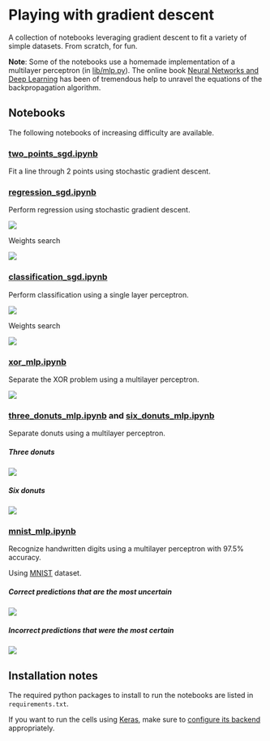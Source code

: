 # Playing with gradient descent

A collection of notebooks leveraging gradient descent to fit a variety of simple datasets. From scratch, for fun.

**Note**: Some of the notebooks use a homemade implementation of a multilayer perceptron (in [lib/mlp.py](lib/mlp.py)). The online book [Neural Networks and Deep Learning](http://neuralnetworksanddeeplearning.com/) has been of tremendous help to unravel the equations of the backpropagation algorithm.

## Notebooks

The following notebooks of increasing difficulty are available.

### [two_points_sgd.ipynb](two_points_sgd.ipynb)

Fit a line through 2 points using stochastic gradient descent.

### [regression_sgd.ipynb](regression_sgd.ipynb)

Perform regression using stochastic gradient descent.

![](images/regression.png)

Weights search

![](images/regression_weights_search.png)

### [classification_sgd.ipynb](classification_sgd.ipynb)

Perform classification using a single layer perceptron.

![](images/classification.png)

Weights search

![](images/classification_weights_search.png)

### [xor_mlp.ipynb](xor_mlp.ipynb)

Separate the XOR problem using a multilayer perceptron.

![](images/xor.png)

### [three_donuts_mlp.ipynb](three_donuts_mlp.ipynb) and [six_donuts_mlp.ipynb](six_donuts_mlp.ipynb)

Separate donuts using a multilayer perceptron.

##### Three donuts

![](images/three_donuts.png)

##### Six donuts

![](images/six_donuts.png)

### [mnist_mlp.ipynb](mnist_mlp.ipynb)

Recognize handwritten digits using a multilayer perceptron with 97.5% accuracy.

Using [MNIST](http://yann.lecun.com/exdb/mnist/) dataset.

##### Correct predictions that are the most uncertain

![](images/mnist_correct.png)

##### Incorrect predictions that were the most certain

![](images/mnist_incorrect.png)

## Installation notes

The required python packages to install to run the notebooks are listed in `requirements.txt`.

If you want to run the cells using [Keras](https://keras.io/), make sure to [configure its backend](https://keras.io/backend/) appropriately.
